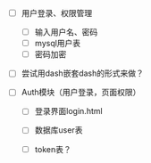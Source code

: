 - [ ] 用户登录、权限管理
    - [ ] 输入用户名、密码
    - [ ] mysql用户表
    - [ ] 密码加密

- [ ] 尝试用dash嵌套dash的形式来做？


- [ ] Auth模块（用户登录，页面权限）
    - [ ] 登录界面login.html
    - [ ] 数据库user表
    - [ ] token表？
    